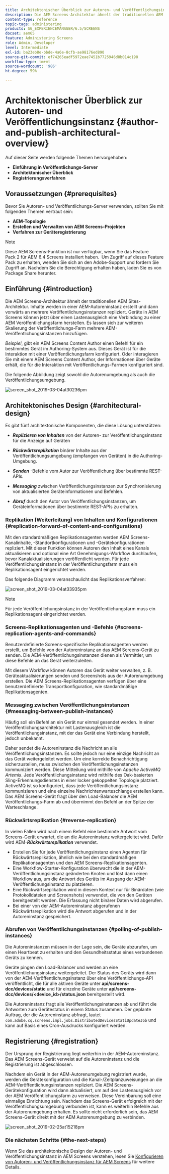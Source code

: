 ```yaml
---
title: Architektonischer Überblick zur Autoren- und Veröffentlichungsinstanz
description: Die AEM Screens-Architektur ähnelt der traditionellen AEM Sites-Architektur. Inhalte werden in einer AEM-Autoreninstanz erstellt und dann vorwärts an mehrere Veröffentlichungsinstanzen repliziert.
content-type: reference
topic-tags: administering
products: SG_EXPERIENCEMANAGER/6.5/SCREENS
docset: aem65
feature: Administering Screens
role: Admin, Developer
level: Intermediate
exl-id: ba23eb8e-bbde-4a6e-8cfb-ae98176ed890
source-git-commit: ef74265eadf5972eae7451b7725946d8b014c198
workflow-type: tm+mt
source-wordcount: '986'
ht-degree: 59%

---
```


# Architektonischer Überblick zur Autoren- und Veröffentlichungsinstanz {#author-and-publish-architectural-overview}

Auf dieser Seite werden folgende Themen hervorgehoben:

* **Einführung in Veröffentlichungs-Server**
* **Architektonischer Überblick**
* **Registrierungsverfahren**

## Voraussetzungen {#prerequisites}

Bevor Sie Autoren- und Veröffentlichungs-Server verwenden, sollten Sie mit folgenden Themen vertraut sein:

* **AEM-Topologie**
* **Erstellen und Verwalten von AEM Screens-Projekten**
* **Verfahren zur Geräteregistrierung**

>[!NOTE]
>
>Diese AEM Screens-Funktion ist nur verfügbar, wenn Sie das Feature Pack 2 für AEM 6.4 Screens installiert haben.  Um Zugriff auf dieses Feature Pack zu erhalten, wenden Sie sich an den Adobe-Support und fordern Sie Zugriff an. Nachdem Sie die Berechtigung erhalten haben, laden Sie es von Package Share herunter.

## Einführung {#introduction}

Die AEM Screens-Architektur ähnelt der traditionellen AEM Sites-Architektur. Inhalte werden in einer AEM-Autoreninstanz erstellt und dann vorwärts an mehrere Veröffentlichungsinstanzen repliziert. Geräte in AEM Screens können jetzt über einen Lastenausgleich eine Verbindung zu einer AEM Veröffentlichungsfarm herstellen. Es lassen sich zur weiteren Skalierung der Veröffentlichungs-Farm mehrere AEM-Veröffentlichungsinstanzen hinzufügen.

*Beispiel*, gibt ein AEM Screens Content Author einen Befehl für ein bestimmtes Gerät im Authoring-System aus. Dieses Gerät ist für die Interaktion mit einer Veröffentlichungsfarm konfiguriert. Oder interagieren Sie mit einem AEM Screens Content Author, der Informationen über Geräte erhält, die für die Interaktion mit Veröffentlichungs-Farmen konfiguriert sind.

Die folgende Abbildung zeigt sowohl die Autorenumgebung als auch die Veröffentlichungsumgebung.

![screen_shot_2019-03-04at30236pm](assets/screen_shot_2019-03-04at30236pm.png)

## Architektonisches Design {#architectural-design}

Es gibt fünf architektonische Komponenten, die diese Lösung unterstützen:

* ***Replizieren von Inhalten*** von der Autoren- zur Veröffentlichungsinstanz für die Anzeige auf Geräten

* ***Rückwärtsreplikation*** binärer Inhalte aus der Veröffentlichungsumgebung (empfangen von Geräten) in die Authoring-Umgebung.
* ***Senden*** -Befehle vom Autor zur Veröffentlichung über bestimmte REST-APIs.
* ***Messaging*** zwischen Veröffentlichungsinstanzen zur Synchronisierung von aktualisierten Geräteinformationen und Befehlen.
* ***Abruf*** durch den Autor von Veröffentlichungsinstanzen, um Geräteinformationen über bestimmte REST-APIs zu erhalten.

### Replikation (Weiterleitung) von Inhalten und Konfigurationen {#replication-forward-of-content-and-configurations}

Mit den standardmäßigen Replikationsagenten werden AEM Screens-Kanalinhalte, -Standortkonfigurationen und -Gerätekonfigurationen repliziert. Mit dieser Funktion können Autoren den Inhalt eines Kanals aktualisieren und optional eine Art Genehmigungs-Workflow durchlaufen, bevor Kanalaktualisierungen veröffentlicht werden. Für jede Veröffentlichungsinstanz in der Veröffentlichungsfarm muss ein Replikationsagent eingerichtet werden.

Das folgende Diagramm veranschaulicht das Replikationsverfahren:

![screen_shot_2019-03-04at33935pm](assets/screen_shot_2019-03-04at33935pm.png)

>[!NOTE]
>
>Für jede Veröffentlichungsinstanz in der Veröffentlichungsfarm muss ein Replikationsagent eingerichtet werden.

### Screens-Replikationsagenten und -Befehle {#screens-replication-agents-and-commands}

Benutzerdefinierte Screens-spezifische Replikationsagenten werden erstellt, um Befehle von der Autoreninstanz an das AEM Screens-Gerät zu senden. Die AEM-Veröffentlichungsinstanzen dienen als Vermittler, um diese Befehle an das Gerät weiterzuleiten.

Mit diesem Workflow können Autoren das Gerät weiter verwalten, z. B. Geräteaktualisierungen senden und Screenshots aus der Autorenumgebung erstellen. Die AEM Screens-Replikationsagenten verfügen über eine benutzerdefinierte Transportkonfiguration, wie standardmäßige Replikationsagenten.

### Messaging zwischen Veröffentlichungsinstanzen {#messaging-between-publish-instances}

Häufig soll ein Befehl an ein Gerät nur einmal gesendet werden. In einer Veröffentlichungsarchitektur mit Lastenausgleich ist die Veröffentlichungsinstanz, mit der das Gerät eine Verbindung herstellt, jedoch unbekannt.

Daher sendet die Autoreninstanz die Nachricht an alle Veröffentlichungsinstanzen. Es sollte jedoch nur eine einzige Nachricht an das Gerät weitergeleitet werden. Um eine korrekte Benachrichtigung sicherzustellen, muss zwischen den Veröffentlichungsinstanzen kommuniziert werden. Diese Mitteilung wird mithilfe von *Apache ActiveMQ Artemis*. Jede Veröffentlichungsinstanz wird mithilfe des Oak-basierten Sling-Erkennungsdienstes in einer locker gekoppelten Topologie platziert. ActiveMQ ist so konfiguriert, dass jede Veröffentlichungsinstanz kommunizieren und eine einzelne Nachrichtenwarteschlange erstellen kann. Das AEM Screens-Gerät fragt über den Load-Balancer die AEM Veröffentlichungs-Farm ab und übernimmt den Befehl an der Spitze der Warteschlange.

### Rückwärtsreplikation {#reverse-replication}

In vielen Fällen wird nach einem Befehl eine bestimmte Antwort vom Screens-Gerät erwartet, die an die Autoreninstanz weitergeleitet wird. Dafür wird AEM-***Rückwärtsreplikation*** verwendet.

* Erstellen Sie für jede Veröffentlichungsinstanz einen Agenten für Rückwärtsreplikation, ähnlich wie bei den standardmäßigen Replikationsagenten und den AEM Screens-Replikationsagenten.
* Eine Workflow-Starter-Konfiguration überwacht die in der AEM-Veröffentlichungsinstanz geänderten Knoten und löst dann einen Workflow aus, um die Antwort des Geräts im Ausgang der AEM-Veröffentlichungsinstanz zu platzieren.
* Eine Rückwärtsreplikation wird in diesem Kontext nur für Binärdaten (wie Protokolldateien und Screenshots) verwendet, die von den Geräten bereitgestellt werden. Die Erfassung nicht binärer Daten wird abgerufen.
* Bei einer von der AEM-Autoreninstanz abgerufenen Rückwärtsreplikation wird die Antwort abgerufen und in der Autoreninstanz gespeichert.

### Abrufen von Veröffentlichungsinstanzen {#polling-of-publish-instances}

Die Autoreninstanzen müssen in der Lage sein, die Geräte abzurufen, um einen Heartbeat zu erhalten und den Gesundheitsstatus eines verbundenen Geräts zu kennen.

Geräte pingen den Load-Balancer und werden an eine Veröffentlichungsinstanz weitergeleitet. Der Status des Geräts wird dann von der AEM-Veröffentlichungsinstanz über eine Veröffentlichungs-API veröffentlicht, die für alle aktiven Geräte unter **api/screens-dcc/devices/static** und für einzelne Geräte unter **api/screens-dcc/devices/&lt;device_id>/status.json** bereitgestellt wird.

Die Autoreninstanz fragt alle Veröffentlichungsinstanzen ab und führt die Antworten zum Gerätestatus in einem Status zusammen. Der geplante Auftrag, der die Autoreninstanz abfragt, lautet `com.adobe.cq.screens.impl.jobs.DistributedDevicesStatiUpdateJob` und kann auf Basis eines Cron-Ausdrucks konfiguriert werden.

## Registrierung {#registration}

Der Ursprung der Registrierung liegt weiterhin in der AEM-Autoreninstanz. Das AEM Screens-Gerät verweist auf die Autoreninstanz und die Registrierung ist abgeschlossen.

Nachdem ein Gerät in der AEM-Autorenumgebung registriert wurde, werden die Gerätekonfiguration und die Kanal-/Zeitplanzuweisungen an die AEM-Veröffentlichungsinstanzen repliziert. Die AEM Screens-Gerätekonfiguration wird dann aktualisiert, um auf den Lastenausgleich vor der AEM Veröffentlichungsfarm zu verweisen. Diese Vereinbarung soll eine einmalige Einrichtung sein. Nachdem das Screens-Gerät erfolgreich mit der Veröffentlichungsumgebung verbunden ist, kann es weiterhin Befehle aus der Autorenumgebung erhalten. Es sollte nicht erforderlich sein, das AEM Screens-Gerät direkt mit der AEM Autorenumgebung zu verbinden.

![screen_shot_2019-02-25at15218pm](assets/screen_shot_2019-02-25at15218pm.png)

### Die nächsten Schritte {#the-next-steps}

Wenn Sie das architektonische Design der Autoren- und Veröffentlichungsinstanz in AEM Screens verstehen, lesen Sie [Konfigurieren von Autoren- und Veröffentlichungsinstanz für AEM Screens](author-and-publish.md) für weitere Details.
